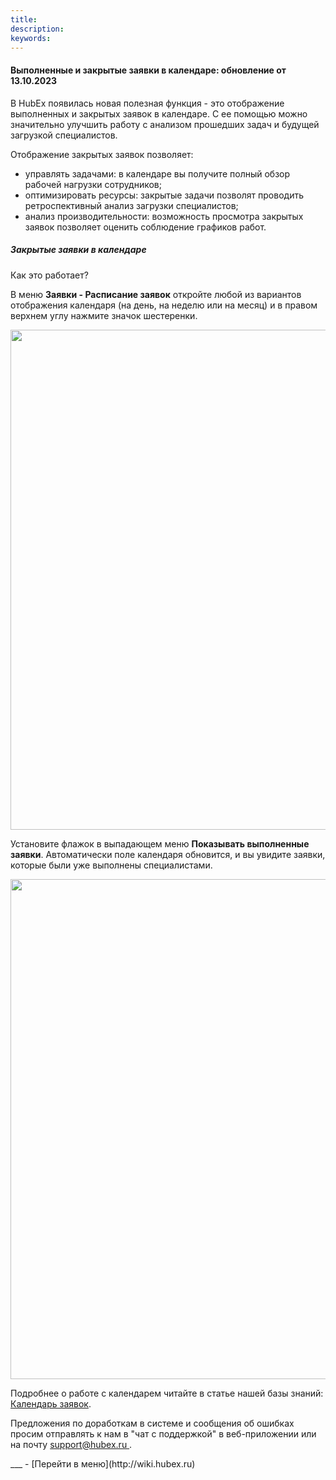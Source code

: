 ```yaml
---
title: 
description: 
keywords: 
---
```


#### Выполненные и закрытые заявки в календаре: обновление от 13.10.2023
<html>
<meta charset="utf-8">

</html>
<body>
<p>В HubEx появилась новая полезная функция - это отображение выполненных и закрытых заявок в календаре. С ее помощью можно значительно улучшить работу с анализом прошедших задач и будущей загрузкой специалистов.</p>
<p>Отображение закрытых заявок позволяет:</p>
<ul>
<li>управлять задачами: в календаре вы получите полный обзор рабочей нагрузки сотрудников;</li>
<li>оптимизировать ресурсы: закрытые задачи позволят проводить ретроспективный анализ загрузки специалистов;</li>
<li>анализ производительности: возможность просмотра закрытых заявок позволяет оценить соблюдение графиков работ.</li>
</ul>
<h5>Закрытые заявки в календаре</h5>
<p>Как это работает?</p>
<p>В меню <strong>Заявки - Расписание заявок</strong> откройте любой из вариантов отображения календаря (на день, на неделю или на месяц) и в&nbsp;правом верхнем углу нажмите значок шестеренки.</p>
<div><img style="margin: 0 auto; display: block; max-width: 100%;" src="https://wiki.hubex.ru/attachments/images/FAQ/RELEASENOTES/TicketsSidebar/.jpg" width="800" height="auto" /></div>
<p>Установите флажок в выпадающем меню <strong>Показывать выполненные заявки</strong>. Автоматически поле календаря обновится, и вы увидите заявки, которые были уже выполнены специалистами.</p>
<div><img style="margin: 0 auto; display: block; max-width: 100%;" src="https://wiki.hubex.ru/attachments/images/FAQ/USER/Calendar/ClosedTicket22.jpg" width="800" height="auto" /></div>

<p>Подробнее о работе с календарем читайте в статье нашей базы знаний: <a href="https://wiki.hubex.ru/docs/FAQ/RU/user/Calendar.html" target="_blank">Календарь заявок</a>.</p>


<p>Предложения по доработкам в системе и сообщения об ошибках просим отправлять к нам в "чат с поддержкой" в веб-приложении или на почту <a href="mailto:support@hubex.ru" target="_blank" rel="noopener"> support@hubex.ru </a>.</p>

</body>
___
- [Перейти в меню](http://wiki.hubex.ru)
